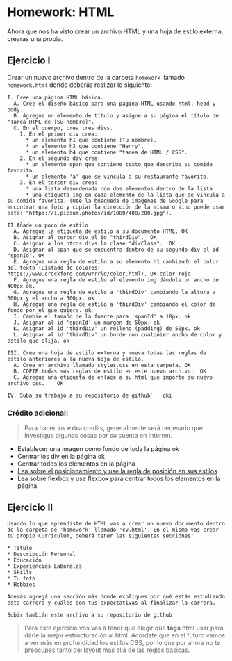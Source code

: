 # Homework: HTML

Ahora que nos ha visto crear un archivo HTML y una hoja de estilo externa, crearas una propia.

## Ejercicio I

Crear un nuevo archivo dentro de la carpeta `homework` llamado `homework.html` donde deberás realizar lo siguiente:
```
I. Cree una página HTML básica.
  A. Cree el diseño básico para una página HTML usando html, head y body.
  B. Agregue un elemento de título y asigne a su página el título de "Tarea HTML de [Su nombre]".
  C. En el cuerpo, crea tres divs.
    1. En el primer div crea:
      * un elemento h1 que contiene [Tu nombre].
      * un elemento h3 que contiene "Henry".
      * un elemento h4 que contiene "tarea de HTML / CSS".
    2. En el segundo div crea:
      * un elemento span que contiene texto que describe su comida favorita.
      * un elemento 'a' que se vincula a su restaurante favorito.
    3. En el tercer div crea:
      * una lista desordenada con dos elementos dentro de la lista
      * una etiqueta img en cada elemento de la lista que se vincula a su comida favorita. (Use la búsqueda de imágenes de Google para encontrar una foto y copiar la dirección de la misma o sino puede usar esta: "https://i.picsum.photos/id/1080/400/200.jpg").
```

```
II Añade un poco de estilo
  A. Agregue la etiqueta de estilo a su documento HTML. OK
  B. Asignar al tercer div el id "thirdDiv".  OK
  C. Asignar a los otros divs la clase "divClass".  OK 
  D. Asignar al span que se encuentra dentro de su segundo div el id "spanId". OK
  E. Agregue una regla de estilo a su elemento h1 cambiando el color del texto (Listado de colores: https://www.crockford.com/wrrrld/color.html). OK color rojo
  F. Agregue una regla de estilo al elemento img dándole un ancho de 400px ok.
  G. Agregue una regla de estilo a 'thirdDiv' cambiando la altura a 600px y el ancho a 500px. ok
  H. Agregue una regla de estilo a 'thirdDiv' cambiando el color de fondo por el que quiera. ok
  I. Cambie el tamaño de la fuente para 'spanId' a 18px. ok
  J. Asignar al id 'spanId' un margen de 50px. ok
  K. Asignar al id 'thirdDiv' un relleno (padding) de 50px. ok
  L. Asignar al id 'thirdDiv' un borde con cualquier ancho de color y estilo que elija. ok
```

```
III. Cree una hoja de estilo externa y mueva todas las reglas de estilo anteriores a la nueva hoja de estilo.
  A. Cree un archivo llamado styles.css en esta carpeta. OK
  B. COPIE todas sus reglas de estilo en este nuevo archivo.  OK
  C. Agregue una etiqueta de enlace a su html que importe su nuevo archivo css.    OK
```

```
IV. Suba su trabajo a su repositorio de github`   oki
```

### Crédito adicional:
>   Para hacer los extra credits, generalmente será necesario que investigue algunas cosas por su cuenta en Internet.

  * Establecer una imagen como fondo de toda la página ok
  * Centrar los div en la página ok
  * Centrar todos los elementos en la página
  * [Lea sobre el posicionamiento y use la regla de posición en sus estilos](https://es.learnlayout.com/index.html)
  * Lea sobre flexbox y use flexbox para centrar todos los elementos en la página

## Ejercicio II

```
Usando lo que aprendiste de HTML vas a crear un nuevo documento dentro de la carpeta de 'homework' llamado 'cv.html'. En el mismo vas crear tu propio Curriculum, deberá tener las siguientes secciones:

* Titulo
* Descripción Personal
* Educación
* Experiencias Laborales
* Skills
* Tu foto
* Hobbies

Además agregá una sección más donde expliques por qué estás estudiando esta carrera y cuáles son tus expectativas al finalizar la carrera.

Subir también este archivo a su repositorio de github

```

> Para este ejercicio vos vas a tener que elegir que **tags** html usar para darle la mejor estructuración al html. Acordate que en el futuro vamos a ver más en profundidad los estilos CSS, por lo que por ahora no te preocupes tanto del layout más allá de las reglas básicas.
